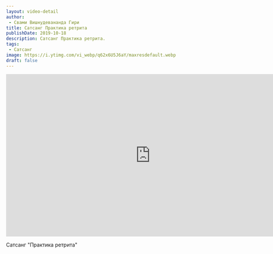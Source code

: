 ```yaml
---
layout: video-detail
author:
 - Свами Вишнудевананда Гири
title: Сатсанг Практика ретрита
publishDate: 2019-10-18
description: Сатсанг Практика ретрита. 
tags: 
 - Сатсанг
image: https://i.ytimg.com/vi_webp/q62x6U5J6aY/maxresdefault.webp
draft: false
---
```


<iframe width="790" height="444" src="https://www.youtube.com/embed/q62x6U5J6aY" frameborder="0" allowfullscreen=""></iframe> 

  Сатсанг "Практика ретрита"

  

 